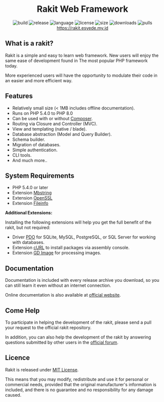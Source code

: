 
<h1 align="center">Rakit Web Framework</h1>

<p align="center">
  <img src="https://github.com/esyede/rakit/workflows/build/badge.svg" alt="build"/>
  <img src="https://img.shields.io/github/v/release/esyede/rakit?include_prereleases" alt="release"/>
  <img src="https://img.shields.io/github/languages/top/esyede/rakit" alt="language"/>
  <img src="https://img.shields.io/github/license/esyede/rakit" alt="license"/>
  <img src="https://img.shields.io/github/languages/code-size/esyede/rakit" alt="size"/>
  <img src="https://img.shields.io/github/downloads/esyede/rakit/total" alt="downloads"/>
  <img src="https://img.shields.io/badge/PRs-welcome-brightgreen.svg" alt="pulls"/>
  <br>
  <a href="https://rakit.esyede.my.id">https://rakit.esyede.my.id</a>
</p>



## What is a rakit?

Rakit is a simple and easy to learn web framework.
New users will enjoy the same ease of development found in
The most popular PHP framework today.

More experienced users will have the opportunity to modulate their code
in an easier and more efficient way.


## Features

- Relatively small size (< 1MB includes offline documentation).
- Runs on PHP 5.4.0 to PHP 8.0
- Can be used with or without [Composer](https://getcomposer.org).
- Routing via Closure and Controller (MVC).
- View and templating (native / blade).
- Database abstraction (Model and Query Builder).
- Schema builder.
- Migration of databases.
- Simple authentication.
- CLI tools.
- And much more..


## System Requirements

- PHP 5.4.0 or later
- Extension [Mbstring](https://www.php.net/manual/en/book.mbstring.php)
- Extension [OpenSSL](https://www.php.net/manual/en/book.openssl.php)
- Extension [Fileinfo](https://www.php.net/manual/en/book.fileinfo.php)

**Additional Extensions:**

Installing the following extensions will help you get the full benefit of the rakit,
but not required:

- Driver [PDO](https://www.php.net/manual/en/pdo.installation.php) for SQLite, MySQL, PostgreSQL, or SQL Server for working with databases.
- Extension [cURL](https://www.php.net/manual/en/book.curl.php) to install packages via assembly console.
- Extension [GD Image](https://www.php.net/manual/en/book.image.php) for processing images.

## Documentation

Documentation is included with every release archive you download,
so you can still learn it even without an internet connection.

Online documentation is also available at [official website](https://rakit.esyede.my.id).

## Come Help

To participate in helping the development of the rakit, please send a pull your request to the official rakit repository.

In addition, you can also help the development of the rakit by answering questions submitted by other users in the [official forum](https://rakit.esyede.my.id/forum).



## Licence

Rakit is released under [MIT License](http://www.opensource.org/licenses/mit-license.php).

This means that you may modify, redistribute and use it for personal or commercial needs, provided that the original manufacturer's information is included, and there is no guarantee and no responsibility for any damage caused.
